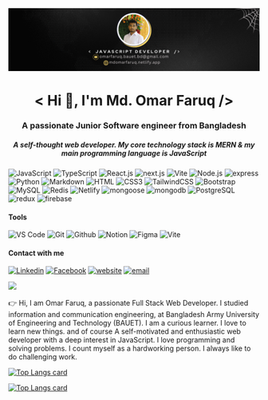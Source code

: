 <img src="./img/LinkedIn.png" alt="banner" />

<h1 align="center">< Hi 👋, I'm Md. Omar Faruq  /> </h1>
<h3 align="center">A passionate Junior Software engineer from Bangladesh</h3>
<h5 align="center">A self-thought web developer. My core technology stack is MERN & my main programming language is JavaScript</h5>

![JavaScript](https://img.shields.io/badge/JavaScript-F7DF1E?style=flat-square&logo=javascript&logoColor=black) ![TypeScript](https://img.shields.io/badge/TypeScript-007ACC?style=flat-square&logo=typescript&logoColor=white) ![React.js](https://img.shields.io/badge/React.js-0081CB?style=flat-square&logo=react&logoColor=61DAFB) ![next.js](https://img.shields.io/badge/next.js-black?style=flat-square&logo=Next.js&logoColor=fff) ![Vite](https://img.shields.io/badge/Vite-593D88?style=flat-square&logo=vite&logoColor=white) ![Node.js](https://img.shields.io/badge/Node.js-43853D?style=flat-square&logo=node.js&logoColor=white) ![express](https://img.shields.io/badge/express-EEEEEE?style=flat-square&logo=express&logoColor=black) ![Python](https://img.shields.io/badge/Python-3776AB?style=flat-square&logo=python&logoColor=white) ![Markdown](https://img.shields.io/badge/Markdown-000000?style=flat-square&logo=markdown&logoColor=white) ![HTML](https://img.shields.io/badge/HTML5-E34F26?style=flat-square&logo=html5&logoColor=white) ![CSS3](https://img.shields.io/badge/CSS3-1572B6?style=flat-square&logo=css3&logoColor=white) ![TailwindCSS](https://img.shields.io/badge/Tailwind_CSS-38B2AC?style=flat-square&logo=tailwind-css&logoColor=white) ![Bootstrap](https://img.shields.io/badge/Bootstrap-563D7C?style=flat-square&logo=bootstrap&logoColor=white) ![MySQL](https://img.shields.io/badge/MySQL-005C84?style=flat-square&logo=mysql&logoColor=white) ![Redis](https://img.shields.io/badge/redis-%23DD0031.svg?&style=flat-square&logo=redis&logoColor=white) ![Netlify](https://img.shields.io/badge/Netlify-00C7B7?style=flat-square&logo=netlify&logoColor=white) ![mongoose](https://img.shields.io/badge/mongoose-EEEEEE?style=flat-square&logo=mongoose&logoColor=9F3232) ![mongodb](https://img.shields.io/badge/mongodb-001E2B?style=flat-square&logo=mongodb) ![PostgreSQL](https://img.shields.io/badge/PostgreSQL-336791?style=flat-square&logo=PostgreSQL&logoColor=fff) ![redux](https://img.shields.io/badge/redux-7A4FBD?style=flat-square&logo=redux&logoColor=fff) ![firebase](https://img.shields.io/badge/firebase-2177EA?style=flat-square&logo=firebase)

#### Tools

![VS Code](https://img.shields.io/badge/Visual%20Studio%20Code-007ACC.svg?style=for-the-badge&logo=Visual-Studio-Code&logoColor=white) ![Git](https://img.shields.io/badge/Git-F05032.svg?style=for-the-badge&logo=Git&logoColor=white) ![Github](https://img.shields.io/badge/GitHub-181717.svg?style=for-the-badge&logo=GitHub&logoColor=white) ![Notion](https://img.shields.io/badge/Notion-000000.svg?style=for-the-badge&logo=Notion&logoColor=white) ![Figma](https://img.shields.io/badge/Figma-F24E1E.svg?style=for-the-badge&logo=Figma&logoColor=white) ![Vite](https://img.shields.io/badge/Vite-646CFF.svg?style=for-the-badge&logo=Vite&logoColor=white)

#### Contact with me

[![Linkedin](https://img.shields.io/badge/LinkedIn-0077B5?style=flat-square&logo=linkedin&logoColor=white)](https://www.linkedin.com/in/md-omar-faruq-7458b819a/) [![Facebook](https://img.shields.io/badge/Facebook-1877F2?style=flat-square&logo=facebook&logoColor=white)](https://www.facebook.com/profile.php?id=100046344515110) [![website](https://img.shields.io/badge/website-1DA1F2?style=flat-square&logo=web&logoColor=white)](https://mdomarfaruq.netlify.app/) [![email](https://img.shields.io/badge/omarfaruq.bauet.bd@gmail.com-black?style=flat-square&logo=gmail&logoColor=white)](https://mdomarfaruq.netlify.app/)

[![](https://visitcount.itsvg.in/api?id=OmarFaruq947&label=Profile%20Views&color=1&icon=8&pretty=false)](https://visitcount.itsvg.in)

<p>👉 Hi, I am Omar Faruq, a passionate Full Stack Web Developer. I studied information and communication engineering, at Bangladesh Army University of Engineering and Technology (BAUET). I am a curious learner. I love to learn new things. and of course A self-motivated and enthusiastic web developer with a deep interest in JavaScript. I love programming and solving problems. I count myself as a hardworking person. I always like to do challenging work.</p>

[![Top Langs card](https://github-readme-stats.vercel.app/api/top-langs?username=OmarFaruq947&show_icons=true&locale=en&layout=compact&card_width=750)](https://github.com/OmarFaruq947)

[![Top Langs card](https://github-readme-stats.vercel.app/api?username=OmarFaruq947&show_icons=true&locale=en&card_width=750)](https://github.com/OmarFaruq947)
